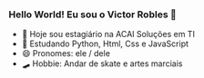 ### Hello World! Eu sou o Victor Robles 👋

- 🔭 Hoje sou estagiário na ACAI Soluções em TI
- 🌱 Estudando Python, Html, Css e JavaScript
- 😄 Pronomes: ele / dele
- 🛹 Hobbie: Andar de skate e artes marciais 

<div>
  <a href= "https://github.com/vitinhorobles">
</div>

